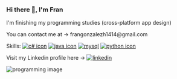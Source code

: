 ### Hi there 👋, I'm Fran
<p>I'm finishing my programming studies  (cross-platform app design)</p>
You can contact me at -> frangonzalezh1414@gmail.com<p></p>



<!--
**franmiyo/franmiyo** is a ✨ _special_ ✨ repository because its `README.md` (this file) appears on your GitHub profile.

Here are some ideas to get you started:

- 🔭 I’m currently working on ...
- 🌱 I’m currently learning ...
- 👯 I’m looking to collaborate on ...
- 🤔 I’m looking for help with ...
- 💬 Ask me about ...
- 📫 How to reach me: ...
- 😄 Pronouns: ...
- ⚡ Fun fact: ...
-->
Skills: 
[![c# icon](https://user-images.githubusercontent.com/79333745/171213648-bbf56ed7-63aa-4e48-8192-49f2708ea905.jpg)](https://docs.microsoft.com/en-us/dotnet/csharp/)
[![java icon](https://user-images.githubusercontent.com/79333745/171213675-830411cd-5d0e-489b-8514-e1359b32b278.jpg)](https://www.java.com/es/)
[![mysql](https://user-images.githubusercontent.com/79333745/171213680-716c0a9d-e9b4-415c-b514-df55dbdfc3aa.jpg)](https://www.mysql.com/)
[![python icon](https://user-images.githubusercontent.com/79333745/171213682-a85a3138-dadf-4057-a754-3d04f72e3ca5.jpg)](https://www.python.org/)

Visit my Linkedin profile here -> [![linkedin](https://user-images.githubusercontent.com/79333745/171216353-31279b54-c653-4fd3-8448-b0849708908a.jpg)](https://www.linkedin.com/in/francisco-miguel-gonz%C3%A1lez-herrera-/)



![programming image](https://user-images.githubusercontent.com/79333745/171206277-f98f8d3c-95b8-463f-aee1-d2950bda8ee3.jpg)

